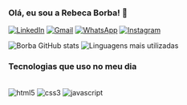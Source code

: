 ### Olá, eu sou a Rebeca Borba! 👋

[![LinkedIn](https://img.shields.io/badge/LinkedIn-0077B5?style=for-the-badge&logo=linkedin&logoColor=white)](https://www.linkedin.com/in/rebeca-borba)
[![Gmail](https://img.shields.io/badge/Gmail-D14836?style=for-the-badge&logo=gmail&logoColor=white)](mailto:rebecaborba15@gmail.com)
[![WhatsApp](https://img.shields.io/badge/WhatsApp-25D366?style=for-the-badge&logo=whatsapp&logoColor=white)]("https://wa.me/5531993543339)
[![Instagram](https://img.shields.io/badge/Instagram-E4405F?style=for-the-badge&logo=instagram&logoColor=white)]("https://www.instagram.com/rebecaborba_)


![Borba GitHub stats](https://github-readme-stats.vercel.app/api?username=rebecaborba&show_icons=true&theme=radical)
![Linguagens mais utilizadas](https://github-readme-stats.vercel.app/api/top-langs/?username=rebecaborba&layout=compact)

### Tecnologias que uso no meu dia

<div style="display: inline_block"><br/>
    <img aling="center" alt="html5" src="https://img.shields.io/badge/HTML5-E34F26?style=for-the-badge&logo=html5&logoColor=white">
    <img aling="center" alt="css3" src="https://img.shields.io/badge/CSS3-1572B6?style=for-the-badge&logo=css3&logoColor=white">
    <img aling="center" alt="javascript" src="https://img.shields.io/badge/JavaScript-323330?style=for-the-badge&logo=javascript&logoColor=F7DF1E">

</div>
